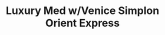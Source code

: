 ---
category: luxury
title: Luxury Med w/Venice Simplon Orient Express
class: luxury-med-venice-simplon-orient-express
cruiseline: Cunard – Queen Victoria
special-info: 4-night 5* Hotel stay in Venice + Luxurious journey onboard the Venice Simplon Orient Express (full board)
price: 4249
nights: 21
cruise-url: http://www.planetcruise.co.uk/cunard-cruises/queen-victoria/22-June-2017/120284?referrersiteid=970
---